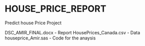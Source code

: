 # HOUSE_PRICE_REPORT
Predict house Price Project 

DSC_AMIR_FINAL.docx - Report 
HousePrices_Canada.csv - Data 
houseprice_Amir.sas - Code for the anaysis 
